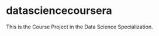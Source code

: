 datasciencecoursera
===================

This is the Course Project  in the Data Science Specialization.
